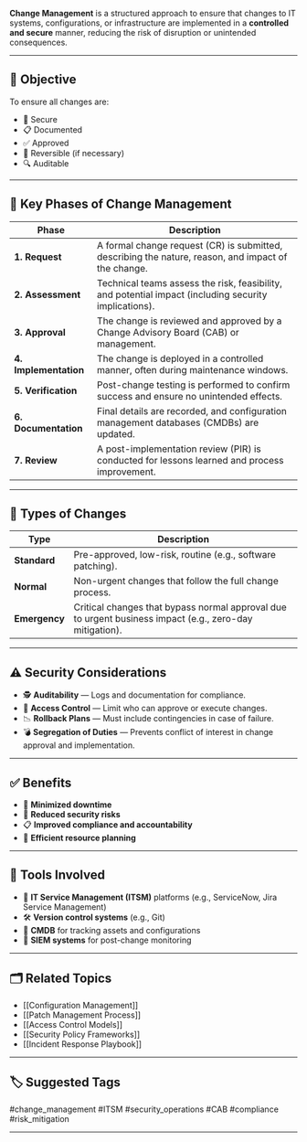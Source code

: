 **Change Management** is a structured approach to ensure that changes to IT systems, configurations, or infrastructure are implemented in a **controlled and secure** manner, reducing the risk of disruption or unintended consequences.

---

## 🎯 Objective

To ensure all changes are:
- 🔐 Secure
- 📋 Documented
- ✅ Approved
- 🔄 Reversible (if necessary)
- 🔍 Auditable

---

## 🧱 Key Phases of Change Management

| Phase               | Description |
|---------------------|-------------|
| **1. Request**       | A formal change request (CR) is submitted, describing the nature, reason, and impact of the change. |
| **2. Assessment**    | Technical teams assess the risk, feasibility, and potential impact (including security implications). |
| **3. Approval**      | The change is reviewed and approved by a Change Advisory Board (CAB) or management. |
| **4. Implementation**| The change is deployed in a controlled manner, often during maintenance windows. |
| **5. Verification**  | Post-change testing is performed to confirm success and ensure no unintended effects. |
| **6. Documentation** | Final details are recorded, and configuration management databases (CMDBs) are updated. |
| **7. Review**        | A post-implementation review (PIR) is conducted for lessons learned and process improvement. |

---

## 🧠 Types of Changes

| Type        | Description |
|-------------|-------------|
| **Standard** | Pre-approved, low-risk, routine (e.g., software patching). |
| **Normal**   | Non-urgent changes that follow the full change process. |
| **Emergency**| Critical changes that bypass normal approval due to urgent business impact (e.g., zero-day mitigation). |

---

## ⚠️ Security Considerations

- 🕵️ **Auditability** — Logs and documentation for compliance.
- 🔐 **Access Control** — Limit who can approve or execute changes.
- 📉 **Rollback Plans** — Must include contingencies in case of failure.
- 💣 **Segregation of Duties** — Prevents conflict of interest in change approval and implementation.

---

## ✅ Benefits

- 🚦 **Minimized downtime**
- 🔐 **Reduced security risks**
- 📋 **Improved compliance and accountability**
- 🧰 **Efficient resource planning**

---

## 🔧 Tools Involved

- 📜 **IT Service Management (ITSM)** platforms (e.g., ServiceNow, Jira Service Management)
- 🛠 **Version control systems** (e.g., Git)
- 🧩 **CMDB** for tracking assets and configurations
- 📡 **SIEM systems** for post-change monitoring

---

## 🗂 Related Topics

- [[Configuration Management]]
- [[Patch Management Process]]
- [[Access Control Models]]
- [[Security Policy Frameworks]]
- [[Incident Response Playbook]]

---

## 🏷 Suggested Tags

#change_management #ITSM #security_operations #CAB #compliance #risk_mitigation

---

